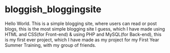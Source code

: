 # bloggish_bloggingsite
Hello World. This is a simple blogging site, where users can read or post blogs, this is the most simple blogging site I guess, which I have made using HTML and CSS(for Front-end) &amp; using PHP and MySQL(for Back-end), this is my first ever project, which I have made as my project for my First Year Summer Training, with my group of friends.  
